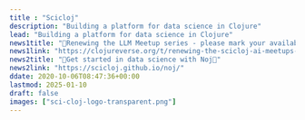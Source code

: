 ```yaml
---
title : "Scicloj"
description: "Building a platform for data science in Clojure"
lead: "Building a platform for data science in Clojure"
news1title: "📅Renewing the LLM Meetup series - please mark your availability.📅"
news1link: "https://clojureverse.org/t/renewing-the-scicloj-ai-meetups-please-mark-your-availability/"
news2title: "🌟Get started in data science with Noj🌟"
news2link: "https://scicloj.github.io/noj/"
ddate: 2020-10-06T08:47:36+00:00
lastmod: 2025-01-10
draft: false
images: ["sci-cloj-logo-transparent.png"]
---
```

